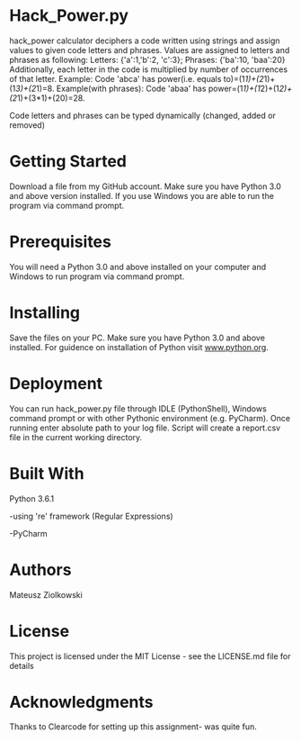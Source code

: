 # Hack_Power.py

hack_power calculator deciphers a code written using strings and assign values
to given code letters and phrases. Values are assigned to letters and phrases as following:
Letters: {'a':1,'b':2, 'c':3}; Phrases: {'ba':10, 'baa':20}
Additionally, each letter in the code is multiplied by number of occurrences of that letter.
Example: Code 'abca' has power(i.e. equals to)=(1*1)+(2*1)+(1*3)+(2*1)=8.
Example(with phrases): Code 'abaa' has power=(1*1)+(1*2)+(1*2)+(2*1)+(3*1)+(20)=28.

Code letters and phrases can be typed dynamically (changed, added or removed)

# Getting Started

Download a file from my GitHub account. Make sure you have Python 3.0 and above version installed. If you use Windows you are able to run the program via command prompt.

# Prerequisites

You will need a Python 3.0 and above installed on your computer and Windows to run program via command prompt.

# Installing

Save the files on your PC. Make sure you have Python 3.0 and above installed. For guidence on installation of Python
visit www.python.org.

# Deployment

You can run hack_power.py file through IDLE (PythonShell),
Windows command prompt or with other Pythonic environment (e.g. PyCharm).
Once running enter absolute path to your log file. Script will create a report.csv 
file in the current working directory.

# Built With

Python 3.6.1

-using 're' framework (Regular Expressions)

-PyCharm

# Authors

Mateusz Ziolkowski

# License

This project is licensed under the MIT License - see the LICENSE.md file for details

# Acknowledgments

Thanks to Clearcode for setting up this assignment- was quite fun.
